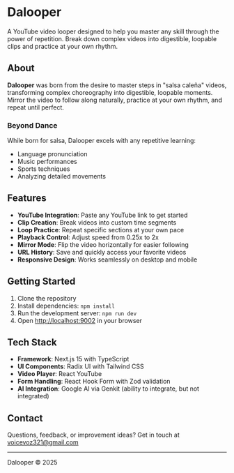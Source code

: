 # Dalooper

A YouTube video looper designed to help you master any skill through the power of repetition. Break down complex videos into digestible, loopable clips and practice at your own rhythm.

## About

**Dalooper** was born from the desire to master steps in "salsa caleña" videos, transforming complex choreography into digestible, loopable moments. Mirror the video to follow along naturally, practice at your own rhythm, and repeat until perfect.

### Beyond Dance

While born for salsa, Dalooper excels with any repetitive learning:
- Language pronunciation
- Music performances
- Sports techniques
- Analyzing detailed movements

## Features

- **YouTube Integration**: Paste any YouTube link to get started
- **Clip Creation**: Break videos into custom time segments
- **Loop Practice**: Repeat specific sections at your own pace
- **Playback Control**: Adjust speed from 0.25x to 2x
- **Mirror Mode**: Flip the video horizontally for easier following
- **URL History**: Save and quickly access your favorite videos
- **Responsive Design**: Works seamlessly on desktop and mobile

## Getting Started

1. Clone the repository
2. Install dependencies: `npm install`
3. Run the development server: `npm run dev`
4. Open [http://localhost:9002](http://localhost:9002) in your browser

## Tech Stack

- **Framework**: Next.js 15 with TypeScript
- **UI Components**: Radix UI with Tailwind CSS
- **Video Player**: React YouTube
- **Form Handling**: React Hook Form with Zod validation
- **AI Integration**: Google AI via Genkit (ability to integrate, but not integrated)

## Contact

Questions, feedback, or improvement ideas? Get in touch at [voicevoz321@gmail.com](mailto:voicevoz321@gmail.com)

---

Dalooper &copy; 2025
